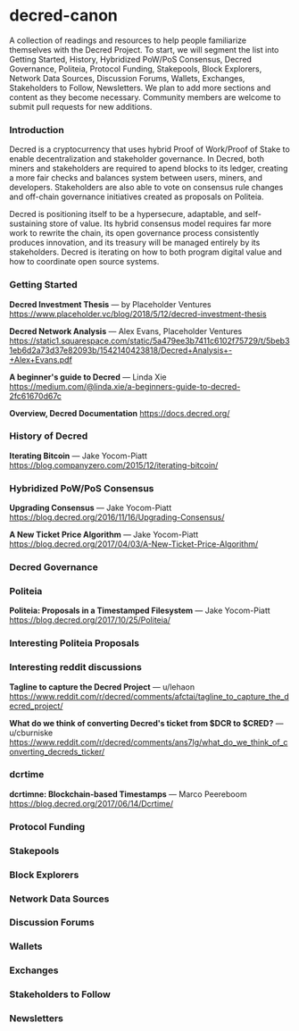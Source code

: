 # decred-canon
A collection of readings and resources to help people familiarize themselves with the Decred Project. To start, we will segment the list into Getting Started, History, Hybridized PoW/PoS Consensus, Decred Governance, Politeia, Protocol Funding, Stakepools, Block Explorers, Network Data Sources, Discussion Forums, Wallets, Exchanges, Stakeholders to Follow, Newsletters. We plan to add more sections and content as they become necessary. Community members are welcome to submit pull requests for new additions. 
### Introduction

Decred is a cryptocurrency that uses hybrid Proof of Work/Proof of Stake to enable decentralization and stakeholder governance. In Decred, both miners and stakeholders are required to apend blocks to its ledger, creating a more fair checks and balances system between users, miners, and developers. Stakeholders are also able to vote on consensus rule changes and off-chain governance initiatives created as proposals on Politeia. 

Decred is positioning itself to be a hypersecure, adaptable, and self-sustaining store of value. Its hybrid consensus model requires far more work to rewrite the chain, its open governance process consistently produces innovation, and its treasury will be managed entirely by its stakeholders. Decred is iterating on how to both program digital value and how to coordinate open source systems. 

### Getting Started

**Decred Investment Thesis** — by Placeholder Ventures
https://www.placeholder.vc/blog/2018/5/12/decred-investment-thesis

**Decred Network Analysis** — Alex Evans, Placeholder Ventures
https://static1.squarespace.com/static/5a479ee3b7411c6102f75729/t/5beb31eb6d2a73d37e82093b/1542140423818/Decred+Analysis+-+Alex+Evans.pdf

**A beginner's guide to Decred** — Linda Xie
https://medium.com/@linda.xie/a-beginners-guide-to-decred-2fc61670d67c

**Overview, Decred Documentation**
https://docs.decred.org/


### History of Decred

**Iterating Bitcoin** — Jake Yocom-Piatt
https://blog.companyzero.com/2015/12/iterating-bitcoin/

### Hybridized PoW/PoS Consensus

**Upgrading Consensus** — Jake Yocom-Piatt
https://blog.decred.org/2016/11/16/Upgrading-Consensus/

**A New Ticket Price Algorithm** — Jake Yocom-Piatt
https://blog.decred.org/2017/04/03/A-New-Ticket-Price-Algorithm/


### Decred Governance
### Politeia

**Politeia: Proposals in a Timestamped Filesystem** — Jake Yocom-Piatt
https://blog.decred.org/2017/10/25/Politeia/

### Interesting Politeia Proposals

### Interesting reddit discussions

**Tagline to capture the Decred Project** — u/lehaon
https://www.reddit.com/r/decred/comments/afctai/tagline_to_capture_the_decred_project/

**What do we think of converting Decred's ticket from $DCR to $CRED?** — u/cburniske
https://www.reddit.com/r/decred/comments/ans7lg/what_do_we_think_of_converting_decreds_ticker/

### dcrtime

**dcrtimne: Blockchain-based Timestamps** — Marco Peereboom
https://blog.decred.org/2017/06/14/Dcrtime/

### Protocol Funding
### Stakepools
### Block Explorers
### Network Data Sources
### Discussion Forums
### Wallets
### Exchanges
### Stakeholders to Follow
### Newsletters
